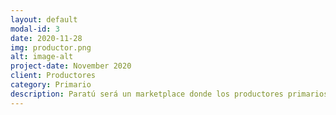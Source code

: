 ```yaml
---
layout: default
modal-id: 3
date: 2020-11-28
img: productor.png
alt: image-alt
project-date: November 2020
client: Productores
category: Primario
description: Paratú será un marketplace donde los productores primarios podrán ofrecer sus productos a granel, tanto al por mayor como al por menor. El análisis de datos de Paratú les permitirá planificar mejor la producción y organizar su logística, y aumentará la demanda de sus productos.
---
```

